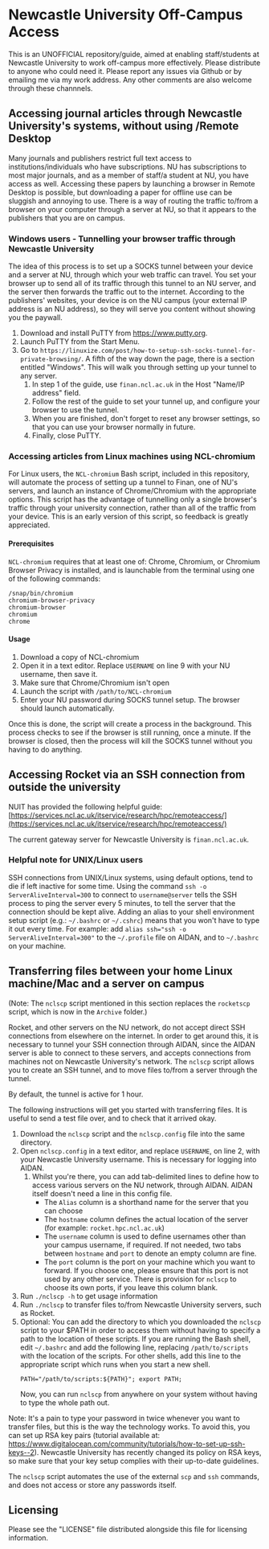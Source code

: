 # Newcastle University Off-Campus Access

This is an UNOFFICIAL repository/guide, aimed at enabling staff/students at Newcastle University to work off-campus more effectively.
Please distribute to anyone who could need it.
Please report any issues via Github or by emailing me via my work address.
Any other comments are also welcome through these channnels.

## Accessing journal articles through Newcastle University's systems, without using /Remote Desktop
Many journals and publishers restrict full text access to institutions/individuals who have subscriptions.
NU has subscriptions to most major journals, and as a member of staff/a student at NU, you have access as well.
Accessing these papers by launching a browser in Remote Desktop is possible, but downloading a paper for offline use can be sluggish and annoying to use.
There is a way of routing the traffic to/from a browser on your computer through a server at NU, so that it appears to the publishers that you are on campus.

### Windows users - Tunnelling your browser traffic through Newcastle University
The idea of this process is to set up a SOCKS tunnel between your device and a server at NU, through which your web traffic can travel.
You set your browser up to send all of its traffic through this tunnel to an NU server, and the server then forwards the traffic out to the internet.
According to the publishers' websites, your device is on the NU campus (your external IP address is an NU address), so they will serve you content without showing you the paywall.

1.  Download and install PuTTY from https://www.putty.org.
1.  Launch PuTTY from the Start Menu.
1.  Go to `https://linuxize.com/post/how-to-setup-ssh-socks-tunnel-for-private-browsing/`.
    A fifth of the way down the page, there is a section entitled "Windows".
    This will walk you through setting up your tunnel to any server.
    1. In step 1 of the guide, use `finan.ncl.ac.uk` in the Host "Name/IP address" field.
    1. Follow the rest of the guide to set your tunnel up, and configure your browser to use the tunnel.
    1. When you are finished, don't forget to reset any browser settings, so that you can use your browser normally in future.
    1. Finally, close PuTTY.
<!---
On Windows, Part 2 of the following guide may help: `https://www.ocf.berkeley.edu/~xuanluo/sshproxywin.html`.
-->

### Accessing articles from Linux machines using NCL-chromium
For Linux users, the `NCL-chromium` Bash script, included in this repository, will automate the process of setting up a tunnel to Finan, one of NU's servers, and launch an instance of Chrome/Chromium with the appropriate options.
This script has the advantage of tunnelling only a single browser's traffic through your university connection, rather than all of the traffic from your device.
This is an early version of this script, so feedback is greatly appreciated.

#### Prerequisites
`NCL-chromium` requires that at least one of: Chrome, Chromium, or Chromium Browser Privacy is installed, and is launchable from the terminal using one of the following commands:

```
/snap/bin/chromium
chromium-browser-privacy
chromium-browser
chromium
chrome
```

#### Usage
1.  Download a copy of NCL-chromium
1.  Open it in a text editor.
    Replace `USERNAME` on line 9 with your NU username, then save it.
1.  Make sure that Chrome/Chromium isn't open
1.  Launch the script with `/path/to/NCL-chromium`
1.  Enter your NU password during SOCKS tunnel setup.
    The browser should launch automatically.

Once this is done, the script will create a process in the background.
This process checks to see if the browser is still running, once a minute.
If the browser is closed, then the process will kill the SOCKS tunnel without you having to do anything.

## Accessing Rocket via an SSH connection from outside the university
NUIT has provided the following helpful guide: [https://services.ncl.ac.uk/itservice/research/hpc/remoteaccess/](https://services.ncl.ac.uk/itservice/research/hpc/remoteaccess/)

The current gateway server for Newcastle University is `finan.ncl.ac.uk`.

<!--Rocket does not accept SSH connections from elsewhere on the internet, but AIDAN, one of NU's web-facing servers, does.-->
<!--One can connect to AIDAN via SSH, then SSH from AIDAN into Rocket.-->
<!--This can be done for other servers behind the NU firewall, as well.-->

<!--1. Get access to an SSH client or a unix terminal. Examples are available below.-->
<!--   * Preferred for Windows users: Download and install PuTTY from https://www.putty.org-->
<!--   * There is an SSH client in RAS https://services.ncl.ac.uk/itservice/core-services/software/ras/-->
<!--   * Linux Subsystem for Windows has a terminal which is capable of supporting SSH https://www.illuminiastudios.com/dev-diaries/ssh-on-windows-subsystem-for-linux/-->
<!--   * Almost all Linux distributions come with SSH built in.-->
<!--1. Launch the client/terminal and enter the following, replacing `username` with your Newcastle University username.-->
<!--   ```-->
<!--   ssh username@unix.ncl.ac.uk-->
<!--   ```-->
<!--   This brings you into AIDAN, Newcastle University's SSH server.-->
<!--3. From Aidan, SSH into Rocket.-->
<!--   ```-->
<!--   ssh username@rocket.hpc.ncl.ac.uk-->
<!--   ```-->

### Helpful note for UNIX/Linux users
SSH connections from UNIX/Linux systems, using default options, tend to die if left inactive for some time.
Using the command `ssh -o ServerAliveInterval=300` to connect to `username@server` tells the SSH process to ping the server every 5 minutes, to tell the server that the connection should be kept alive.
Adding an alias to your shell environment setup script (e.g.: `~/.bashrc` or `~/.cshrc`) means that you won't have to type it out every time.
For example: add `alias ssh="ssh -o ServerAliveInterval=300"` to the `~/.profile` file on AIDAN, and to `~/.bashrc` on your machine.

## Transferring files between your home Linux machine/Mac and a server on campus
(Note: The `nclscp` script mentioned in this section replaces the `rocketscp` script, which is now in the `Archive` folder.)

Rocket, and other servers on the NU network, do not accept direct SSH connections from elsewhere on the internet.
In order to get around this, it is necessary to tunnel your SSH connection through AIDAN, since the AIDAN server is able to connect to these servers, and accepts connections from machines not on Newcastle University's network.
The `nclscp` script allows you to create an SSH tunnel, and to move files to/from a server through the tunnel.

By default, the tunnel is active for 1 hour.

The following instructions will get you started with transferring files. It is useful to send a test file over, and to check that it arrived okay.

1. Download the `nclscp` script and the `nclscp.config` file into the same directory.
1. Open `nclscp.config` in a text editor, and replace `USERNAME`, on line 2, with your Newcastle University username. This is necessary for logging into AIDAN.
    1. Whilst you're there, you can add tab-delimited lines to define how to access various servers on the NU network, through AIDAN. AIDAN itself doesn't need a line in this config file.
        - The `Alias` column is a shorthand name for the server that you can choose
        - The `hostname` column defines the actual location of the server (for example: `rocket.hpc.ncl.ac.uk`)
        - The `username` column is used to define usernames other than your campus username, if required. If not needed, two tabs between `hostname` and `port` to denote an empty column are fine.
        - The `port` column is the port on your machine which you want to forward. If you choose one, please ensure that this port is not used by any other service. There is provision for `nclscp` to choose its own ports, if you leave this column blank.
1. Run `./nclscp -h` to get usage information
1. Run `./nclscp` to transfer files to/from Newcastle University servers, such as Rocket.
1. Optional: You can add the directory to which you downloaded the `nclscp` script to your $PATH in order to access them without having to specify a path to the location of these scripts.
If you are running the Bash shell, edit `~/.bashrc` and add the following line, replacing `/path/to/scripts` with the location of the scripts.
For other shells, add this line to the appropriate script which runs when you start a new shell.
   ```
   PATH="/path/to/scripts:${PATH}"; export PATH;
   ```
   Now, you can run `nclscp` from anywhere on your system without having to type the whole path out.

Note: It's a pain to type your password in twice whenever you want to transfer files, but this is the way the technology works. To avoid this, you can set up RSA key pairs (tutorial available at: https://www.digitalocean.com/community/tutorials/how-to-set-up-ssh-keys--2). Newcastle University has recently changed its policy on RSA keys, so make sure that your key setup complies with their up-to-date guidelines.

The `nclscp` script automates the use of the external `scp` and `ssh` commands, and does not access or store any passwords itself.

## Licensing
Please see the "LICENSE" file distributed alongside this file for licensing information.
